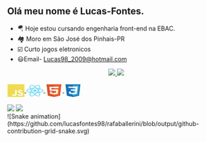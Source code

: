 ## Olá meu nome é Lucas-Fontes.

- 🪂 Hoje estou cursando engenharia front-end na EBAC.
- 🏘️ Moro em São José dos Pinhais-PR
- ☑️ Curto jogos eletronicos
- 😃Email- Lucas98_2009@hotmail.com

<div align="center">
  <a href="https://github.com/lucasfontes98">
  <img height="180em" src="https://github-readme-stats.vercel.app/api?username=lucasfontes98&show_icons=&theme=dracula&include_all_commits=true&count_private=true"/>
  <img height="180em" src="https://github-readme-stats.vercel.app/api/top-langs/?username=lucasfontes98&layout=compact&langs_count=7&theme=dracula"/>
</div>
<div style="display: inline_block"><br>
  <img align="center" alt="Rafa-Js" height="30" width="40" src="https://raw.githubusercontent.com/devicons/devicon/master/icons/javascript/javascript-plain.svg">
  <img align="center" alt="Rafa-React" height="30" width="40" src="https://raw.githubusercontent.com/devicons/devicon/master/icons/react/react-original.svg">
  <img align="center" alt="Rafa-HTML" height="30" width="40" src="https://raw.githubusercontent.com/devicons/devicon/master/icons/html5/html5-original.svg">
  <img align="center" alt="Rafa-CSS" height="30" width="40" src="https://raw.githubusercontent.com/devicons/devicon/master/icons/css3/css3-original.svg">
</div><br>
  
  
  <div>
  <a href="https://www.instagram.com/_fontes98/" target="_blank"><img src="https://img.shields.io/badge/-Instagram-%23E4405F?style=for-the-badge&logo=instagram&logoColor=white" target="_blank"></a>
  <a href="https://www.linkedin.com/in/lucas-fontes-628712213" target="_blank"><img src="https://img.shields.io/badge/-LinkedIn-%230077B5?style=for-the-badge&logo=linkedin&logoColor=white" target="_blank"></a> 
  </div>
   ![Snake animation](https://github.com/lucasfontes98/rafaballerini/blob/output/github-contribution-grid-snake.svg)





